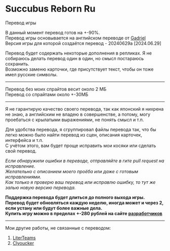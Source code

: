 # Succubus Reborn Ru
Перевод игры </br>

В данный момент перевод готов на +-90%. </br>
Перевод игры основывается на английском переводе от [Gadriel](https://f95zone.to/members/gadriel.331853/) </br>
Версия игры для которой создаётся перевод - 20240629a [2024.06.29] </br>

Перевод будет содержать некоторые дополнения в репликах. Я не собираюсь делать перевод один в один, но смысл постараюсь сохранить. </br>
Возможно заменю карточки, где присутствует текст, чтобы он тоже имел русские символы. </br>

---

Перевод без моих спрайтов весит около 2 МБ </br>
Перевод со спрайтами около +-30МБ </br>

---

Я не гарантирую качество своего перевода, так как японский я нихрена не знаю, а английским не владею в совершенстве, а потому, могу проебаться с крылатыми выражениями, не понять смысл и т.п.

Для удобства перевода, я сгруппировал файлы перевода так, что бы легко можно было найти перевод из сцен, описания карточек, интерфейса и т.п. </br>
С учётом этого, вам будет проще исправить мои косяки или сделать свой перевод.

*Если обнаружили ошибки в переводе, отправляйте в гите pull request на исправление.* </br>
*Желательно с описанием моего проёба или даже с готовым исправлениями.* </br>
*Как только я проверю ваш перевод или исправлю ошибку, то тут же залью новую версию перевода.*

**Поддержка перевода будет длиться до полного выхода игры.** </br>
**Перевод будет обновляться каждую неделю, иногда может и через 2, если устану или будут более важные дела.** </br>
**Купить игру можно в пределах +-280 рублей на сайте [разработчиков](https://ci-en.dlsite.com/creator/4941)** </br>

---

Мои другие работы, не связанные с переводом:
1. [LiterTeams](https://github.com/LiterTeams)
2. [Clyoucker](https://github.com/Clyoucker)
